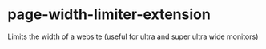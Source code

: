 # page-width-limiter-extension
Limits the width of a website (useful for ultra and super ultra wide monitors)
